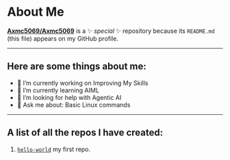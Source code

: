 # About Me

[**Axmc5069/Axmc5069**](https://www.github.com/Axmc5069/Axmc5069) is a ✨ _special_ ✨ repository because its `README.md` (this file) appears on my GitHub profile.

---

## Here are some things about me:

- 🔭 I’m currently working on Improving My Skills
- 🌱 I’m currently learning AIML
- 🤔 I’m looking for help with Agentic AI
- 💬 Ask me about: Basic Linux commands
<!-- - 📱 How to reach me: Just Don't
 💀 I just used Brainfuck to print Hello World -->

---

## A list of all the repos I have created:

1. [`hello-world`](https://github.com/Axmc5069/hello-world) my first repo.
